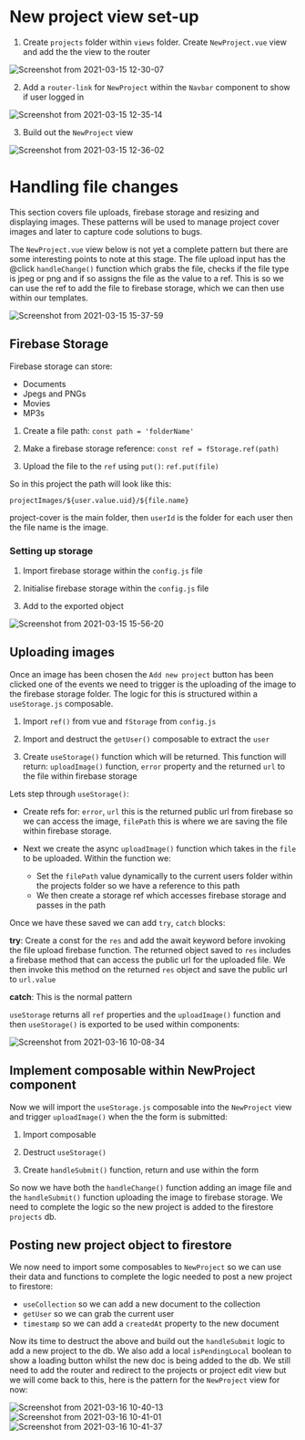 # New project view set-up

1. Create `projects` folder within `views` folder.  Create `NewProject.vue` view and add the the view to the router

![Screenshot from 2021-03-15 12-30-07](https://user-images.githubusercontent.com/73107656/111153705-3076b880-858a-11eb-8da4-4d392db4f44a.png)

2. Add a `router-link` for `NewProject` within the `Navbar` component to show if user logged in

![Screenshot from 2021-03-15 12-35-14](https://user-images.githubusercontent.com/73107656/111154231-e7733400-858a-11eb-8be8-1c52cc7b8b5f.png)

3. Build out the `NewProject` view

![Screenshot from 2021-03-15 12-36-02](https://user-images.githubusercontent.com/73107656/111154320-040f6c00-858b-11eb-9c19-ead1ef366d91.png)

# Handling file changes 

This section covers file uploads, firebase storage and resizing and displaying images.  These patterns will be used to manage project cover images and later to capture code solutions to bugs.

The `NewProject.vue` view below is not yet a complete pattern but there are some interesting points to note at this stage.
The file upload input has the @click `handleChange()` function which grabs the file, checks if the file type is jpeg or png and if so assigns the file as the value to a ref.  This is so we can use the ref to add the file to firebase storage, which we can then use within our templates.

![Screenshot from 2021-03-15 15-37-59](https://user-images.githubusercontent.com/73107656/111179919-6e80d600-85a4-11eb-87e6-04d8730a2427.png)

## Firebase Storage

Firebase storage can store:

- Documents
- Jpegs and PNGs
- Movies
- MP3s

1. Create a file path: `const path = 'folderName'`

2. Make a firebase storage reference: `const ref = fStorage.ref(path)`

3. Upload the file to the `ref` using `put()`: `ref.put(file)`

So in this project the path will look like this:

`projectImages/${user.value.uid}/${file.name}`

project-cover is the main folder, then `userId` is the folder for each user then the file name is the image.

### Setting up storage

1. Import firebase storage within the `config.js` file

2. Initialise firebase storage within the `config.js` file

3. Add to the exported object

![Screenshot from 2021-03-15 15-56-20](https://user-images.githubusercontent.com/73107656/111182642-01227480-85a7-11eb-857c-7060a1f98ccc.png)


## Uploading images

Once an image has been chosen the `Add new project` button has been clicked one of the events we need to trigger is the uploading of the image to the firebase storage folder.  The logic for this is structured within a `useStorage.js` composable.

1. Import `ref()` from vue and `fStorage` from `config.js`

2. Import and destruct the `getUser()` composable to extract the `user`

3. Create `useStorage()` function which will be returned.  This function will return: `uploadImage()` function, `error` property and the returned `url` to the file within firebase storage

Lets step through `useStorage()`:

- Create refs for: `error`, `url` this is the returned public url from firebase so we can access the image, `filePath` this is where we are saving the file within firebase storage.

- Next we create the async `uploadImage()` function which takes in the `file` to be uploaded.  Within the function we:
    - Set the `filePath` value dynamically to the current users folder within the projects folder so we have a reference to this path
    - We then create a storage ref which accesses firebase storage and passes in the path

Once we have these saved we can add `try`, `catch` blocks:

**try**: Create a const for the `res` and add the await keyword before invoking the file upload firebase function. The returned object saved to `res` includes a firebase method that can access the public url for the uploaded file. We then invoke this method on the returned `res` object and save the public url to `url.value`

**catch**: This is the normal pattern

`useStorage` returns all `ref` properties and the `uploadImage()` function and then `useStorage()` is exported to be used within components:

![Screenshot from 2021-03-16 10-08-34](https://user-images.githubusercontent.com/73107656/111291926-940eed80-863f-11eb-99c4-0d2c4575f842.png)

## Implement composable within NewProject component

Now we will import the `useStorage.js` composable into the `NewProject` view and trigger `uploadImage()` when the the form is submitted:

1. Import composable

2. Destruct `useStorage()`

3. Create `handleSubmit()` function, return and use within the form

So now we have both the `handleChange()` function adding an image file and the `handleSubmit()` function uploading the image to firebase storage.  We need to complete the logic so the new project is added to the firestore `projects` db.

## Posting new project object to firestore

We now need to import some composables to `NewProject` so we can use their data and functions to complete the logic needed to post a new project to firestore:

- `useCollection` so we can add a new document to the collection
- `getUser` so we can grab the current user
- `timestamp` so we can add a `createdAt` property to the new document

Now its time to destruct the above and build out the `handleSubmit` logic to add a new project to the db.  We also add a local `isPendingLocal` boolean to show a loading button whilst the new doc is being added to the db.  We still need to add the router and redirect to the projects or project edit view but we will come back to this, here is the pattern for the `NewProject` view for now:

![Screenshot from 2021-03-16 10-40-13](https://user-images.githubusercontent.com/73107656/111296101-01248200-8644-11eb-95a2-05ce05ff921e.png)
![Screenshot from 2021-03-16 10-41-01](https://user-images.githubusercontent.com/73107656/111296195-1e595080-8644-11eb-87ee-8c9ddb6b8882.png)
![Screenshot from 2021-03-16 10-41-37](https://user-images.githubusercontent.com/73107656/111296256-3204b700-8644-11eb-8aca-7319c5d490d7.png)






